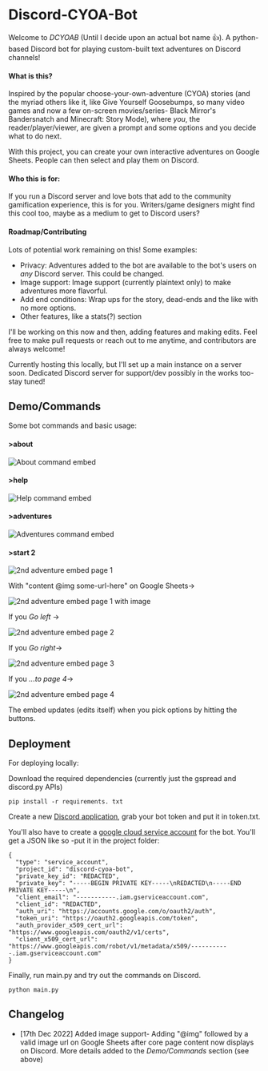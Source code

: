 # Discord-CYOA-Bot

Welcome to *DCYOAB* (Until I decide upon an actual bot name 👍).
A python-based Discord bot for playing custom-built text adventures on Discord channels! 

#### What is this?
Inspired by the popular choose-your-own-adventure (CYOA) stories (and the myriad others like it, like Give Yourself Goosebumps, so many video games and now a few on-screen movies/series- Black Mirror's Bandersnatch and Minecraft: Story Mode), where *you*, the reader/player/viewer, are given a prompt and some options and you decide what to do next. 

With this project, you can create your own interactive adventures on Google Sheets. People can then select and play them on Discord. 

#### Who this is for:
If you run a Discord server and love bots that add to the community gamification experience, this is for you. Writers/game designers might find this cool too, maybe as a medium to get to Discord users?

#### Roadmap/Contributing
Lots of potential work remaining on this! 
Some examples:
- Privacy: Adventures added to the bot are available to the bot's users on *any* Discord server. This could be changed.
- Image support: Image support (currently plaintext only) to make adventures more flavorful.
- Add end conditions: Wrap ups for the story, dead-ends and the like with no more options.
- Other features, like a stats(?) section 

I'll be working on this now and then, adding features and making edits. Feel free to make pull requests or reach out to me anytime, and contributors are always welcome!

Currently hosting this locally, but I'll set up a main instance on a server soon. Dedicated Discord server for support/dev possibly in the works too- stay tuned!

## Demo/Commands
Some bot commands and basic usage:
#### >about
![About command embed](screenshots/about.png)
#### >help
![Help command embed](screenshots/help.png)
#### >adventures 
![Adventures command embed](screenshots/adventures.png)
#### >start 2
![2nd adventure embed page 1](screenshots/start-2-1.png)

With "content @img some-url-here" on Google Sheets->

![2nd adventure embed page 1 with image](screenshots/embed-w-image.png)

If you *Go left* ->

![2nd adventure embed page 2](screenshots/start-2-2.png)

If you *Go right*->

![2nd adventure embed page 3](screenshots/start-2-3.png)

If you *...to page 4*->

![2nd adventure embed page 4](screenshots/start-2-4.png)

The embed updates (edits itself) when you pick options by hitting the buttons. 

## Deployment

For deploying locally:

Download the required dependencies (currently just the gspread and discord.py APIs)
```
pip install -r requirements. txt
```
Create a new [Discord application](https://discord.com/developers/docs/getting-started), grab your bot token and put it in token.txt.

You'll also have to create a [google cloud service account](https://cloud.google.com/apis/docs/overview) for the bot. You'll get a JSON like so -put it in the project folder:
```
{
  "type": "service_account",
  "project_id": "discord-cyoa-bot",
  "private_key_id": "REDACTED",
  "private_key": "-----BEGIN PRIVATE KEY-----\nREDACTED\n-----END PRIVATE KEY-----\n",
  "client_email": "-----------.iam.gserviceaccount.com",
  "client_id": "REDACTED",
  "auth_uri": "https://accounts.google.com/o/oauth2/auth",
  "token_uri": "https://oauth2.googleapis.com/token",
  "auth_provider_x509_cert_url": "https://www.googleapis.com/oauth2/v1/certs",
  "client_x509_cert_url": "https://www.googleapis.com/robot/v1/metadata/x509/-----------.iam.gserviceaccount.com"
}

```

Finally, run main.py and try out the commands on Discord.
```
python main.py 
```
## Changelog 

- [17th Dec 2022] Added image support- Adding "@img" followed by a valid image url on Google Sheets after core page content now displays on Discord. More details added to the *Demo/Commands* section (see above)
